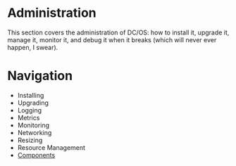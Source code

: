 # Administration

This section covers the administration of DC/OS: how to install it, upgrade it, manage it, monitor it, and debug it when it breaks (which will never ever happen, I swear).


# Navigation

- Installing
- Upgrading
- Logging
- Metrics
- Monitoring
- Networking
- Resizing
- Resource Management
- [Components](components)
